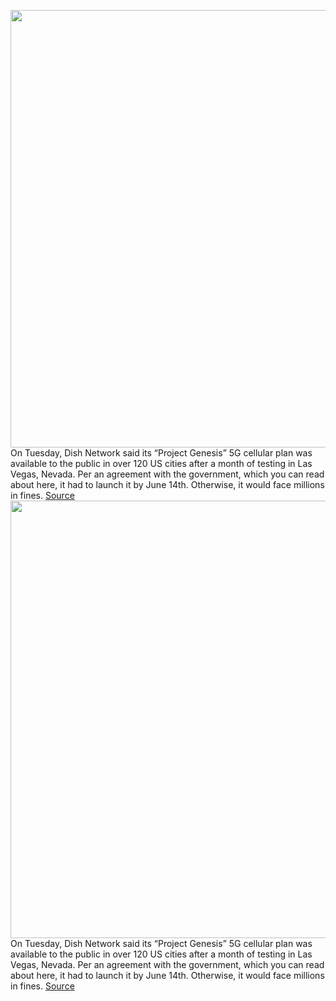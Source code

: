 <img src='https://cdn.vox-cdn.com/thumbor/4q3f2nuqXq_LssloktmXuS8r-8c=/0x0:3000x2000/1200x675/filters:focal(1260x760:1740x1240)/cdn.vox-cdn.com/uploads/chorus_image/image/70978709/acastro_STK052_02.0.jpg' width='700px' /><br/>
On Tuesday, Dish Network said its “Project Genesis” 5G cellular plan was available to the public in over 120 US cities after a month of testing in Las Vegas, Nevada. Per an agreement with the government, which you can read about here, it had to launch it by June 14th. Otherwise, it would face millions in fines.
<a href='https://www.theverge.com/2022/6/15/23168270/dish-network-5g-project-genesis-sign-up-issues-addresses'> Source <a/><img src='https://cdn.vox-cdn.com/thumbor/4q3f2nuqXq_LssloktmXuS8r-8c=/0x0:3000x2000/1200x675/filters:focal(1260x760:1740x1240)/cdn.vox-cdn.com/uploads/chorus_image/image/70978709/acastro_STK052_02.0.jpg' width='700px' /><br/>
On Tuesday, Dish Network said its “Project Genesis” 5G cellular plan was available to the public in over 120 US cities after a month of testing in Las Vegas, Nevada. Per an agreement with the government, which you can read about here, it had to launch it by June 14th. Otherwise, it would face millions in fines.
<a href='https://www.theverge.com/2022/6/15/23168270/dish-network-5g-project-genesis-sign-up-issues-addresses'> Source <a/>